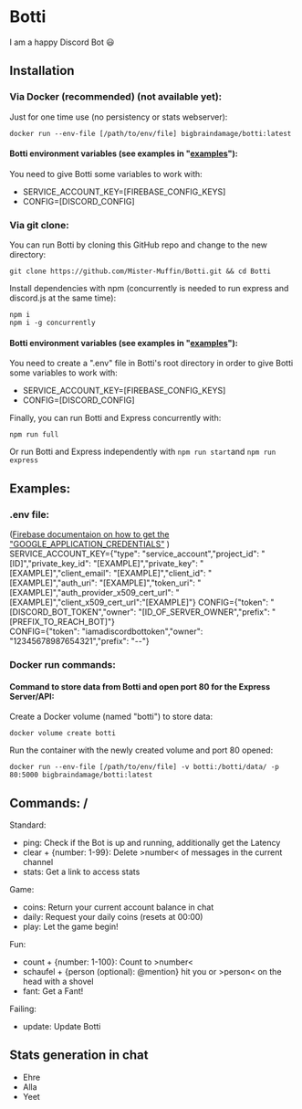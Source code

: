 # Botti
I am a happy Discord Bot :smiley:

## Installation
### Via Docker (recommended) (not available yet):
Just for one time use (no persistency or stats webserver):
```
docker run --env-file [/path/to/env/file] bigbraindamage/botti:latest
```

#### Botti environment variables (see examples in "[examples](#env-file)"):
You need to give Botti some variables to work with:
- SERVICE_ACCOUNT_KEY=[FIREBASE_CONFIG_KEYS]
- CONFIG=[DISCORD_CONFIG]

### Via git clone:
You can run Botti by cloning this GitHub repo and change to the new directory:
```
git clone https://github.com/Mister-Muffin/Botti.git && cd Botti
```
Install dependencies with npm (concurrently is needed to run express and discord.js at the same time):
```
npm i
npm i -g concurrently
```
#### Botti environment variables (see examples in "[examples](#env-file)"):
You need to create a ".env" file in Botti's root directory in order to give Botti some variables to work with:
- SERVICE_ACCOUNT_KEY=[FIREBASE_CONFIG_KEYS]
- CONFIG=[DISCORD_CONFIG]

Finally, you can run Botti and Express concurrently with:
```
npm run full
```
Or run Botti and Express independently with ```npm run start```and ```npm run express```

## Examples:
### .env file:
([Firebase documentaion on how to get the "GOOGLE_APPLICATION_CREDENTIALS"](https://firebase.google.com/docs/admin/setup#initialize-sdk) )  
SERVICE_ACCOUNT_KEY={"type": "service_account","project_id": "[ID]","private_key_id": "[EXAMPLE]","private_key": "[EXAMPLE]","client_email": "[EXAMPLE]","client_id": "[EXAMPLE]","auth_uri": "[EXAMPLE]","token_uri": "[EXAMPLE]","auth_provider_x509_cert_url": "[EXAMPLE]","client_x509_cert_url":"[EXAMPLE]"}
CONFIG={"token": "[DISCORD_BOT_TOKEN","owner": "[ID_OF_SERVER_OWNER","prefix": "[PREFIX_TO_REACH_BOT]"}  
CONFIG={"token": "iamadiscordbottoken","owner": "12345678987654321","prefix": "--"}

### Docker run commands:
#### Command to store data from Botti and open port 80 for the Express Server/API:
Create a Docker volume (named "botti") to store data:
```
docker volume create botti
```
Run the container with the newly created volume and port 80 opened:
```
docker run --env-file [/path/to/env/file] -v botti:/botti/data/ -p 80:5000 bigbraindamage/botti:latest
```

## Commands: /

Standard:

- ping: Check if the Bot is up and running, additionally get the Latency
- clear + {number: 1-99}: Delete >number< of messages in the current channel
- stats: Get a link to access stats

Game:
- coins: Return your current account balance in chat
- daily: Request your daily coins (resets at 00:00)
- play: Let the game begin!

Fun:
- count + {number: 1-100}: Count to >number<
- schaufel + {person (optional): @mention} hit you or >person< on the head with a shovel
- fant: Get a Fant!

Failing:
- update: Update Botti

## Stats generation in chat

- Ehre
- Alla
- Yeet
